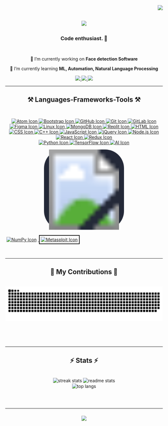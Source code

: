 <!--
**Mrt009/Mrt009** is a ✨ _special_ ✨ repository because its `README.md` (this file) appears on your GitHub profile.

Here are some ideas to get you started:

- 🔭 I’m currently working on ...
- 🌱 I’m currently learning ...
- 👯 I’m looking to collaborate on ...
- 🤔 I’m looking for help with ...
- 💬 Ask me about ...
- 📫 How to reach me: ...
- 😄 Pronouns: ...
- ⚡ Fun fact: ...
-->
<!--<h3 align="center">A passionate frontend developer from Nepal</h3>-->

<img align="right" src="https://visitor-badge.laobi.icu/badge?page_id=Mrt009.Mrt009" />

<h1 align="center">
    <img src="https://readme-typing-svg.herokuapp.com/?font=Righteous&size=35&center=true&vCenter=true&width=500&height=70&duration=4000&lines=Hi+There!+👋;+I'm+Matrika+Regmi!;" />
</h1>

<h3 align="center">Code enthusiast. 🚀 </h3>

<br/>

<div align="center">
 
 🔭 I’m currently working on **Face detection Software**
 
 🌱 I’m currently learning **ML, Automation, Natural Language Processing**

 </div>
 
<div align="center"> 
  <a href="mailto:matrikaregmi09@gmail.com">
    <img src="https://img.shields.io/badge/Gmail-333333?style=for-the-badge&logo=gmail&logoColor=red" />
  </a>
  <a href="https://linkedin.com/in/matrika-regmi" target="_blank">
    <img src="https://img.shields.io/badge/LinkedIn-0077B5?style=for-the-badge&logo=linkedin&logoColor=white" target="_blank" />
  </a>
  <a href="https://matrikaregmi.com.np" target="_blank">
   <img src="https://img.shields.io/badge/Portfolio-FF5722?style=for-the-badge&logo=todoist&logoColor=white" target="_blank" />
</a>

  </a>
</div>

 <hr/>
 
<h2 align="center">⚒️ Languages-Frameworks-Tools ⚒️</h2>
<br/>

<p align="center">
  

  <!-- Atom -->
  <a href="https://atom.io">
    <img src="https://skillicons.dev/icons?i=atom" alt="Atom Icon" />
  </a>

  <!-- Bootstrap -->
  <a href="https://getbootstrap.com">
    <img src="https://skillicons.dev/icons?i=bootstrap" alt="Bootstrap Icon" />
  </a>

  <!-- GitHub -->
  <a href="https://github.com">
    <img src="https://skillicons.dev/icons?i=github" alt="GitHub Icon" />
  </a>

  <!-- Git -->
  <a href="https://git-scm.com">
    <img src="https://skillicons.dev/icons?i=git" alt="Git Icon" />
  </a>

  <!-- GitLab -->
  <a href="https://about.gitlab.com">
    <img src="https://skillicons.dev/icons?i=gitlab" alt="GitLab Icon" />
  </a>

  <!-- Figma -->
  <a href="https://www.figma.com">
    <img src="https://skillicons.dev/icons?i=figma" alt="Figma Icon" />
  </a>

  <!-- Linux -->
  <a href="https://www.linux.org">
    <img src="https://skillicons.dev/icons?i=linux" alt="Linux Icon" />
  </a>

  <!-- MongoDB -->
  <a href="https://www.mongodb.com">
    <img src="https://skillicons.dev/icons?i=mongodb" alt="MongoDB Icon" />
  </a>

  <!-- Replit -->
  <a href="https://replit.com">
    <img src="https://skillicons.dev/icons?i=replit" alt="Replit Icon" />
  </a>

  <!-- HTML -->
  <a href="https://developer.mozilla.org/en-US/docs/Web/HTML">
    <img src="https://skillicons.dev/icons?i=html" alt="HTML Icon" />
  </a>

  <!-- CSS -->
  <a href="https://developer.mozilla.org/en-US/docs/Web/CSS">
    <img src="https://skillicons.dev/icons?i=css" alt="CSS Icon" />
  </a>

  <!-- C++ -->
  <a href="https://isocpp.org">
    <img src="https://skillicons.dev/icons?i=cpp" alt="C++ Icon" />
  </a>

  <!-- JavaScript -->
  <a href="https://developer.mozilla.org/en-US/docs/Web/JavaScript">
    <img src="https://skillicons.dev/icons?i=js" alt="JavaScript Icon" />
  </a>

  <!-- jQuery -->
  <a href="https://jquery.com">
    <img src="https://skillicons.dev/icons?i=jquery" alt="jQuery Icon" />
  </a>

  <!-- Node.js -->
  <a href="https://nodejs.org">
    <img src="https://skillicons.dev/icons?i=nodejs" alt="Node.js Icon" />
  </a>

  <!-- React -->
  <a href="https://reactjs.org">
    <img src="https://skillicons.dev/icons?i=react" alt="React Icon" />
  </a>

  <!-- Redux -->
  <a href="https://redux.js.org">
    <img src="https://skillicons.dev/icons?i=redux" alt="Redux Icon" />
  </a> <br>

  <!-- Python -->
  <a href="https://www.python.org">
    <img src="https://skillicons.dev/icons?i=py" alt="Python Icon" />
  </a>

  <!-- TensorFlow -->
  <a href="https://www.tensorflow.org">
    <img src="https://skillicons.dev/icons?i=tensorflow" alt="TensorFlow Icon" />
  </a>

  <!-- AI -->
  <a href="#">
    <img src="https://skillicons.dev/icons?i=ai" alt="AI Icon" />
  </a>

  <!-- Pandas -->
 <p align="center">
  <a href="https://pandas.pydata.org">
    <svg width="256" height="256" xmlns="http://www.w3.org/2000/svg">
      <rect width="100%" height="100%" fill="#242938" rx="60" />
      <!-- Replace the following with the actual URL for the Pandas icon -->
      <image href="https://pandas.pydata.org/static/img/pandas_white.svg" width="100%" height="100%" />
    </svg>
  </a>
</p>


  <!-- PyTorch 
 <a href="https://numpy.org">
    <svg width="256" height="256" xmlns="http://www.w3.org/2000/svg">
      <rect width="100%" height="100%" fill="#242938" rx="60" />
      <image href="https://numpy.org/images/logo.svg" width="100%" height="100%" />
    </svg>
  </a>-->


  <!-- NumPy -->
  <a href="https://numpy.org">
    <img src="https://numpy.org/images/logo.svg" alt="NumPy Icon" style="width: 64px; height: 64px; border: 2px light black; padding: 4px;" />
  </a>

  <!-- Metasploit -->
  <a href="https://www.metasploitunleashed.com">
    <img src="https://matplotlib.org/_static/logo_light.svg" alt="Metasploit Icon" style="width: 64px; height: 64px; border: 2px solid black; padding: 4px;" />
  </a>
</p>




</div>

<br/>
<hr/>

<div align="center">
  <h2>🐍 My Contributions 🐍</h2>
  <br>
  <img alt="snake eating my contributions" src="https://raw.githubusercontent.com/Mrt009/Mrt009/output/github-contribution-grid-snake.svg" />
  
  <br/><br/><br/>
</div>

<hr/>

<h2 align="center">⚡ Stats ⚡</h2>
<br>
<div align=center>
  <img width=390 src="https://streak-stats.demolab.com/?user=Mrt009&count_private=true&theme=react&border_radius=10" alt="streak stats"/>
  <img width=390 src="https://github-readme-stats.vercel.app/api?username=Mrt009&count_private=true&show_icons=true&theme=react&rank_icon=github&border_radius=10" alt="readme stats" />
  <br/>
  <img width=325 align="center" src="https://github-readme-stats.vercel.app/api/top-langs/?username=Mrt009&hide=HTML&langs_count=8&layout=compact&theme=react&border_radius=10&size_weight=0.5&count_weight=0.5&exclude_repo=github-readme-stats" alt="top langs" />
</div>

<br/><br/>

<hr/>

<h3 align="center">
    <img src="https://readme-typing-svg.herokuapp.com/?font=Righteous&size=25&center=true&vCenter=true&width=500&height=70&duration=4000&lines=Thanks+for+visiting!+✌️;Drop+me+a+msg+on+Linkedin!;I'm+always+willing+to+collaborate+:)">
</h3>

